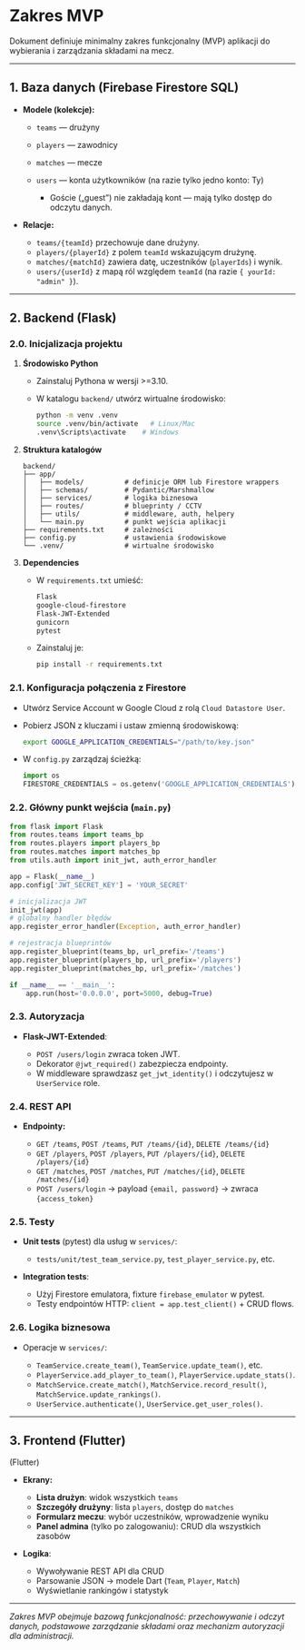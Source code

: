 # Zakres MVP

Dokument definiuje minimalny zakres funkcjonalny (MVP) aplikacji do wybierania i zarządzania składami na mecz.

---

## 1. Baza danych (Firebase Firestore SQL)

* **Modele (kolekcje):**

  * `teams` — drużyny
  * `players` — zawodnicy
  * `matches` — mecze
  * `users` — konta użytkowników (na razie tylko jedno konto: Ty)

    * Goście („guest”) nie zakładają kont — mają tylko dostęp do odczytu danych.

* **Relacje:**

  * `teams/{teamId}` przechowuje dane drużyny.
  * `players/{playerId}` z polem `teamId` wskazującym drużynę.
  * `matches/{matchId}` zawiera datę, uczestników (`playerIds`) i wynik.
  * `users/{userId}` z mapą ról względem `teamId` (na razie `{ yourId: "admin" }`).

---

## 2. Backend (Flask)

### 2.0. Inicjalizacja projektu

1. **Środowisko Python**

   * Zainstaluj Pythona w wersji >=3.10.
   * W katalogu `backend/` utwórz wirtualne środowisko:

     ```bash
     python -m venv .venv
     source .venv/bin/activate   # Linux/Mac
     .venv\Scripts\activate    # Windows
     ```
2. **Struktura katalogów**

   ```
   backend/
   ├── app/
   │   ├── models/          # definicje ORM lub Firestore wrappers
   │   ├── schemas/         # Pydantic/Marshmallow
   │   ├── services/        # logika biznesowa
   │   ├── routes/          # blueprinty / CCTV
   │   ├── utils/           # middleware, auth, helpery
   │   └── main.py          # punkt wejścia aplikacji
   ├── requirements.txt     # zależności
   ├── config.py            # ustawienia środowiskowe
   └── .venv/               # wirtualne środowisko
   ```
3. **Dependencies**

   * W `requirements.txt` umieść:

     ```txt
     Flask
     google-cloud-firestore
     Flask-JWT-Extended
     gunicorn
     pytest
     ```
   * Zainstaluj je:

     ```bash
     pip install -r requirements.txt
     ```

### 2.1. Konfiguracja połączenia z Firestore

* Utwórz Service Account w Google Cloud z rolą `Cloud Datastore User`.
* Pobierz JSON z kluczami i ustaw zmienną środowiskową:

  ```bash
  export GOOGLE_APPLICATION_CREDENTIALS="/path/to/key.json"
  ```
* W `config.py` zarządzaj ścieżką:

  ```python
  import os
  FIRESTORE_CREDENTIALS = os.getenv('GOOGLE_APPLICATION_CREDENTIALS')
  ```

### 2.2. Główny punkt wejścia (`main.py`)

```python
from flask import Flask
from routes.teams import teams_bp
from routes.players import players_bp
from routes.matches import matches_bp
from utils.auth import init_jwt, auth_error_handler

app = Flask(__name__)
app.config['JWT_SECRET_KEY'] = 'YOUR_SECRET'

# inicjalizacja JWT
init_jwt(app)
# globalny handler błędów
app.register_error_handler(Exception, auth_error_handler)

# rejestracja blueprintów
app.register_blueprint(teams_bp, url_prefix='/teams')
app.register_blueprint(players_bp, url_prefix='/players')
app.register_blueprint(matches_bp, url_prefix='/matches')

if __name__ == '__main__':
    app.run(host='0.0.0.0', port=5000, debug=True)
```

### 2.3. Autoryzacja

* **Flask-JWT-Extended**:

  * `POST /users/login` zwraca token JWT.
  * Dekorator `@jwt_required()` zabezpiecza endpointy.
  * W middleware sprawdzasz `get_jwt_identity()` i odczytujesz w `UserService` role.

### 2.4. REST API

* **Endpointy:**

  * `GET /teams`, `POST /teams`, `PUT /teams/{id}`, `DELETE /teams/{id}`
  * `GET /players`, `POST /players`, `PUT /players/{id}`, `DELETE /players/{id}`
  * `GET /matches`, `POST /matches`, `PUT /matches/{id}`, `DELETE /matches/{id}`
  * `POST /users/login` → payload `{email, password}` → zwraca `{access_token}`

### 2.5. Testy

* **Unit tests** (pytest) dla usług w `services/`:

  * `tests/unit/test_team_service.py`, `test_player_service.py`, etc.
* **Integration tests**:

  * Użyj Firestore emulatora, fixture `firebase_emulator` w pytest.
  * Testy endpointów HTTP: `client = app.test_client()` + CRUD flows.

### 2.6. Logika biznesowa

* Operacje w `services/`:

  * `TeamService.create_team()`, `TeamService.update_team()`, etc.
  * `PlayerService.add_player_to_team()`, `PlayerService.update_stats()`.
  * `MatchService.create_match()`, `MatchService.record_result()`, `MatchService.update_rankings()`.
  * `UserService.authenticate()`, `UserService.get_user_roles()`.

---

## 3. Frontend (Flutter)

(Flutter)

* **Ekrany:**

  * **Lista drużyn**: widok wszystkich `teams`
  * **Szczegóły drużyny**: lista `players`, dostęp do `matches`
  * **Formularz meczu**: wybór uczestników, wprowadzenie wyniku
  * **Panel admina** (tylko po zalogowaniu): CRUD dla wszystkich zasobów

* **Logika**:

  * Wywoływanie REST API dla CRUD
  * Parsowanie JSON → modele Dart (`Team`, `Player`, `Match`)
  * Wyświetlanie rankingów i statystyk

---

*Zakres MVP obejmuje bazową funkcjonalność: przechowywanie i odczyt danych, podstawowe zarządzanie składami oraz mechanizm autoryzacji dla administracji.*
